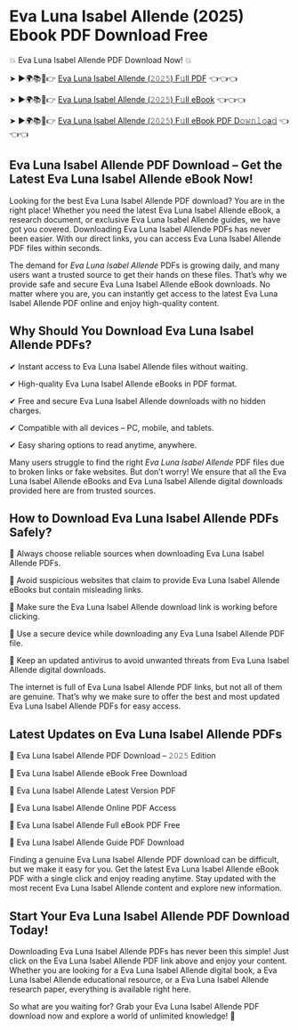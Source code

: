 # Eva Luna Isabel Allende (2025) Ebook PDF Download Free

💥 Eva Luna Isabel Allende PDF Download Now! 💥

➤ ►🌍📚📱👉 [Eva Luna Isabel Allende (𝟸𝟶𝟸𝟻) F𝚞ll PDF](https://getpdf.xyz/eva-luna-isabel-allende) 👈👈👈


➤ ►🌍📚📱👉 [Eva Luna Isabel Allende (𝟸𝟶𝟸𝟻) F𝚞ll eBook](https://getpdf.xyz/eva-luna-isabel-allende) 👈👈👈


➤ ►🌍📚📱👉 [Eva Luna Isabel Allende (𝟸𝟶𝟸𝟻) F𝚞ll eBook PDF D𝚘𝚠𝚗𝚕𝚘a𝚍](https://getpdf.xyz/eva-luna-isabel-allende) 👈👈👈


## Eva Luna Isabel Allende PDF Download – Get the Latest Eva Luna Isabel Allende eBook Now!

Looking for the best Eva Luna Isabel Allende PDF download? You are in the right place! Whether you need the latest Eva Luna Isabel Allende eBook, a research document, or exclusive Eva Luna Isabel Allende guides, we have got you covered. Downloading Eva Luna Isabel Allende PDFs has never been easier. With our direct links, you can access Eva Luna Isabel Allende PDF files within seconds.

The demand for *Eva Luna Isabel Allende* PDFs is growing daily, and many users want a trusted source to get their hands on these files. That’s why we provide safe and secure Eva Luna Isabel Allende eBook downloads. No matter where you are, you can instantly get access to the latest Eva Luna Isabel Allende PDF online and enjoy high-quality content.

## Why Should You Download Eva Luna Isabel Allende PDFs?

✔ Instant access to Eva Luna Isabel Allende files without waiting.

✔ High-quality Eva Luna Isabel Allende eBooks in PDF format.

✔ Free and secure Eva Luna Isabel Allende downloads with no hidden charges.

✔ Compatible with all devices – PC, mobile, and tablets.

✔ Easy sharing options to read anytime, anywhere.

Many users struggle to find the right *Eva Luna Isabel Allende* PDF files due to broken links or fake websites. But don’t worry! We ensure that all the Eva Luna Isabel Allende eBooks and Eva Luna Isabel Allende digital downloads provided here are from trusted sources.

## How to Download Eva Luna Isabel Allende PDFs Safely?

📌 Always choose reliable sources when downloading Eva Luna Isabel Allende PDFs.

📌 Avoid suspicious websites that claim to provide Eva Luna Isabel Allende eBooks but contain misleading links.

📌 Make sure the Eva Luna Isabel Allende download link is working before clicking.

📌 Use a secure device while downloading any Eva Luna Isabel Allende PDF file.

📌 Keep an updated antivirus to avoid unwanted threats from Eva Luna Isabel Allende digital downloads.

The internet is full of Eva Luna Isabel Allende PDF links, but not all of them are genuine. That’s why we make sure to offer the best and most updated Eva Luna Isabel Allende PDFs for easy access.

## Latest Updates on Eva Luna Isabel Allende PDFs

🔹 Eva Luna Isabel Allende PDF Download – 𝟸𝟶𝟸𝟻 Edition

🔹 Eva Luna Isabel Allende eBook Free Download

🔹 Eva Luna Isabel Allende Latest Version PDF

🔹 Eva Luna Isabel Allende Online PDF Access

🔹 Eva Luna Isabel Allende Full eBook PDF Free

🔹 Eva Luna Isabel Allende Guide PDF Download

Finding a genuine Eva Luna Isabel Allende PDF download can be difficult, but we make it easy for you. Get the latest Eva Luna Isabel Allende eBook PDF with a single click and enjoy reading anytime. Stay updated with the most recent Eva Luna Isabel Allende content and explore new information.

## Start Your Eva Luna Isabel Allende PDF Download Today!

Downloading Eva Luna Isabel Allende PDFs has never been this simple! Just click on the Eva Luna Isabel Allende PDF link above and enjoy your content. Whether you are looking for a Eva Luna Isabel Allende digital book, a Eva Luna Isabel Allende educational resource, or a Eva Luna Isabel Allende research paper, everything is available right here.

So what are you waiting for? Grab your Eva Luna Isabel Allende PDF download now and explore a world of unlimited knowledge! 🚀